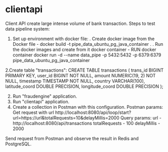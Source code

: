 # clientapi
Client API create large intense volume of bank transaction.
Steps to test data pipeline system:

1. Set up environment with docker file:
. Create docker image from the Docker file - docker build -t pipe_data_ubuntu_pg_java_container .
. Run the docker images and create from it docker container - 
RUN docker container 
	docker run -d --name data_pipe -p 5432:5432 -p 6379:6379 pipe_data_ubuntu_pg_java_container

2.Create table "transactions":
CREATE TABLE transactions (
    trans_id BIGINT PRIMARY KEY,
    user_id BIGINT NOT NULL,
    amount NUMERIC(19, 2) NOT NULL,
    timestamp TIMESTAMP NOT NULL,
    country VARCHAR(100),
    latitude_coord DOUBLE PRECISION,
    longitude_coord DOUBLE PRECISION
);

2. Run "fraudengine" application.
3. Run "clientapi" application.
4. Create a collection in Postman with this configuration.
Postman params:
Get request with url http://localhost:8080/api/loop/start?url=https://url&totalRequests=10&delayMillis=2000
Query params:
url - http://localhost:8080/api/transactions
totalRequests - 100
delayMillis - 2000

Send request from Postman and observe the result in Redis and PostgreSQL.

